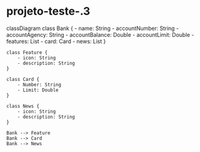 # projeto-teste-.3

classDiagram
    class Bank {
        - name: String
        - accountNumber: String
        - accountAgency: String
        - accountBalance: Double
        - accountLimit: Double
        - features: List<Feature>
        - card: Card
        - news: List<News>
    }
    
    class Feature {
        - icon: String
        - description: String
    }
    
    class Card {
        - Number: String
        - Limit: Double
    }
    
    class News {
        - icon: String
        - description: String
    }
    
    Bank --> Feature
    Bank --> Card
    Bank --> News
